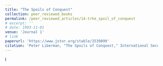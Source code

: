 ```yaml
---
title: "The Spoils of Conquest"
collection: peer_reviewed_books
permalink: /peer_reviewed_articles/14-trhe_spoil_of_conquest
# excerpt: ''
# date: 1993-11-01
venue: 'Journal 1'
# link
paperurl: 'https://www.jstor.org/stable/2539099' 
citation: 'Peter Liberman, "The Spoils of Conquest," International Security, Vol. 18, No. 2 (Fall 1993): 125–53. Also reprinted in The Perils of Anarchy: Contemporary Realism and International Security, eds. Michael E. Brown, Sean M. Lynn-Jones, and Steven E. Miller (Cambridge: MIT Press, 1995), 179–207.'
---
```


<!-- [Download paper here](http://academicpages.github.io/files/paper1.pdf) -->

<!-- Recommended citation: Your Name, You. (2009). "Paper Title Number 1." <i>Journal 1</i>. 1(1). -->I
